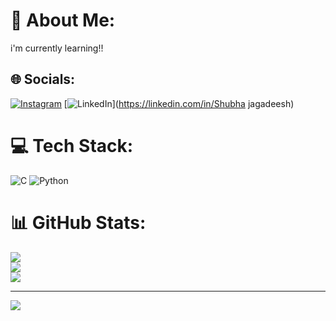 # 💫 About Me:
i'm currently learning!!


## 🌐 Socials:
[![Instagram](https://img.shields.io/badge/Instagram-%23E4405F.svg?logo=Instagram&logoColor=white)](https://instagram.com/shubha_jagadeesh_) [![LinkedIn](https://img.shields.io/badge/LinkedIn-%230077B5.svg?logo=linkedin&logoColor=white)](https://linkedin.com/in/Shubha jagadeesh) 

# 💻 Tech Stack:
![C](https://img.shields.io/badge/c-%2300599C.svg?style=flat-square&logo=c&logoColor=white) ![Python](https://img.shields.io/badge/python-3670A0?style=flat-square&logo=python&logoColor=ffdd54)
# 📊 GitHub Stats:
![](https://github-readme-stats.vercel.app/api?username=Shubhajagadeesh123&theme=github_dark&hide_border=false&include_all_commits=true&count_private=true)<br/>
![](https://github-readme-streak-stats.herokuapp.com/?user=Shubhajagadeesh123&theme=github_dark&hide_border=false)<br/>
![](https://github-readme-stats.vercel.app/api/top-langs/?username=Shubhajagadeesh123&theme=github_dark&hide_border=false&include_all_commits=true&count_private=true&layout=compact)

---
[![](https://visitcount.itsvg.in/api?id=Shubhajagadeesh123&icon=0&color=0)](https://visitcount.itsvg.in)

